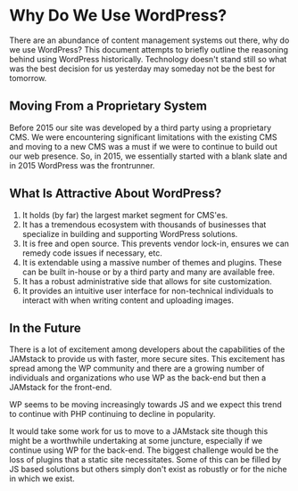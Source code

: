 # Why Do We Use WordPress?

There are an abundance of content management systems out there, why do we use WordPress? This document attempts to briefly outline the reasoning behind using WordPress historically. Technology doesn't stand still so what was the best decision for us yesterday may someday not be the best for tomorrow.

## Moving From a Proprietary System
Before 2015 our site was developed by a third party using a proprietary CMS. We were encountering significant limitations with the existing CMS and moving to a new CMS was a must if we were to continue to build out our web presence. So, in 2015, we essentially started with a blank slate and in 2015 WordPress was the frontrunner.

## What Is Attractive About WordPress?
1. It holds (by far) the largest market segment for CMS'es.
2. It has a tremendous ecosystem with thousands of businesses that specialize in building and supporting WordPress solutions.
3. It is free and open source. This prevents vendor lock-in, ensures we can remedy code issues if necessary, etc.
4. It is extendable using a massive number of themes and plugins. These can be built in-house or by a third party and many are available free.
5. It has a robust administrative side that allows for site customization.
6. It provides an intuitive user interface for non-technical individuals to interact with when writing content and uploading images.


## In the Future
There is a lot of excitement among developers about the capabilities of the JAMstack to provide us with faster, more secure sites. This excitement has spread among the WP community and there are a growing number of individuals and organizations who use WP as the back-end but then a JAMstack for the front-end.

WP seems to be moving increasingly towards JS and we expect this trend to continue with PHP continuing to decline in popularity.

It would take some work for us to move to a JAMstack site though this might be a worthwhile undertaking at some juncture, especially if we continue using WP for the back-end. The biggest challenge would be the loss of plugins that a static site necessitates. Some of this can be filled by JS based solutions but others simply don't exist as robustly or for the niche in which we exist.